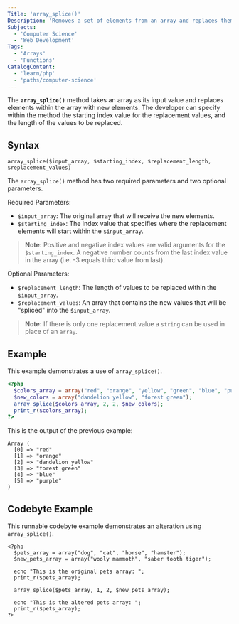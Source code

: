 ```yaml
---
Title: 'array_splice()'
Description: 'Removes a set of elements from an array and replaces them with a new set of elements.'
Subjects:
  - 'Computer Science'
  - 'Web Development'
Tags:
  - 'Arrays'
  - 'Functions'
CatalogContent:
  - 'learn/php'
  - 'paths/computer-science'
---
```


The **`array_splice()`** method takes an array as its input value and replaces elements within the array with new elements. The developer can specify within the method the starting index value for the replacement values, and the length of the values to be replaced.

## Syntax

```pseudo
array_splice($input_array, $starting_index, $replacement_length, $replacement_values)
```

The `array_splice()` method has two required parameters and two optional parameters.

Required Parameters:

- `$input_array`: The original array that will receive the new elements.
- `$starting_index`: The index value that specifies where the replacement elements will start within the `$input_array`.

> **Note:** Positive and negative index values are valid arguments for the `$starting_index`. A negative number counts from the last index value in the array (i.e. -3 equals third value from last).

Optional Parameters:

- `$replacement_length`: The length of values to be replaced within the `$input_array`.
- `$replacement_values`: An array that contains the new values that will be "spliced" into the `$input_array`.

> **Note:** If there is only one replacement value a `string` can be used in place of an `array`.

## Example

This example demonstrates a use of `array_splice()`.

```php
<?php
  $colors_array = array("red", "orange", "yellow", "green", "blue", "purple");
  $new_colors = array("dandelion yellow", "forest green");
  array_splice($colors_array, 2, 2, $new_colors);
  print_r($colors_array);
?>
```

This is the output of the previous example:

```shell
Array (
  [0] => "red"
  [1] => "orange"
  [2] => "dandelion yellow"
  [3] => "forest green"
  [4] => "blue"
  [5] => "purple"
)
```

## Codebyte Example

This runnable codebyte example demonstrates an alteration using `array_splice()`.

```codebyte/php
<?php
  $pets_array = array("dog", "cat", "horse", "hamster");
  $new_pets_array = array("wooly mammoth", "saber tooth tiger");

  echo "This is the original pets array: ";
  print_r($pets_array);

  array_splice($pets_array, 1, 2, $new_pets_array);

  echo "This is the altered pets array: ";
  print_r($pets_array);
?>
```
